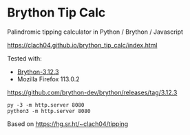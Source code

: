 # Brython Tip Calc

Palindromic tipping calculator in Python / Brython / Javascript

https://clach04.github.io/brython_tip_calc/index.html

Tested with:
  * [Brython-3.12.3](https://github.com/brython-dev/brython/)
  * Mozilla Firefox 113.0.2

https://github.com/brython-dev/brython/releases/tag/3.12.3

    py -3 -m http.server 8080
    python3 -m http.server 8080

Based on https://hg.sr.ht/~clach04/tipping
